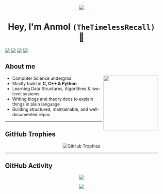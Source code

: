 <p align="center">
  <img src="https://capsule-render.vercel.app/api?type=waving&color=gradient&text=Welcome%20&height=100&section=header"/>
</p>

<h1 align="center">
Hey, I'm Anmol <code>(TheTimelessRecall)</code> 👾
</h1>

<p align="centre">
  <img src="https://img.shields.io/badge/C-05122A?style=flat&logo=c&logoColor=A8B9CC"/>
  <img src="https://img.shields.io/badge/C++-05122A?style=flat&logo=c%2B%2B&logoColor=00599C"/>
  <img src="https://img.shields.io/badge/Python-05122A?style=flat&logo=python&logoColor=3776AB"/>
  <img src="https://img.shields.io/badge/Git-05122A?style=flat&logo=git&logoColor=F05032"/>
</p>


## About me

<img align="right" src="https://media.giphy.com/media/NytMLKyiaIh6VH9SPm/giphy.gif" width="180" />

-  Computer Science undergrad
-  Mostly build in **C, C++ & Python**
-  Learning Data Structures, Algorithms & low-level systems
-  Writing blogs and theory docs to explain things in plain language
-  Building structured, maintainable, and well-documented repos

---


## GitHub Trophies
<p align="center">
  <img src="https://github-profile-trophy.vercel.app/?username=TheTimelessRecall&theme=darkhub&no-frame=true&margin-w=5&margin-h=5" alt="GitHub Trophies" />
</p>

---

## GitHub Activity

<p align="center">
  <img src="https://github-readme-activity-graph.vercel.app/graph?username=TheTimelessRecall&theme=github-compact" />
</p>


<p align="center">
  <img src="https://readme-typing-svg.demolab.com?font=Fira+Code&size=22&pause=1000&center=true&vCenter=true&width=435&lines=Writing+code...;Breaking+it...;Trying+to+fix+it..." />
</p>
